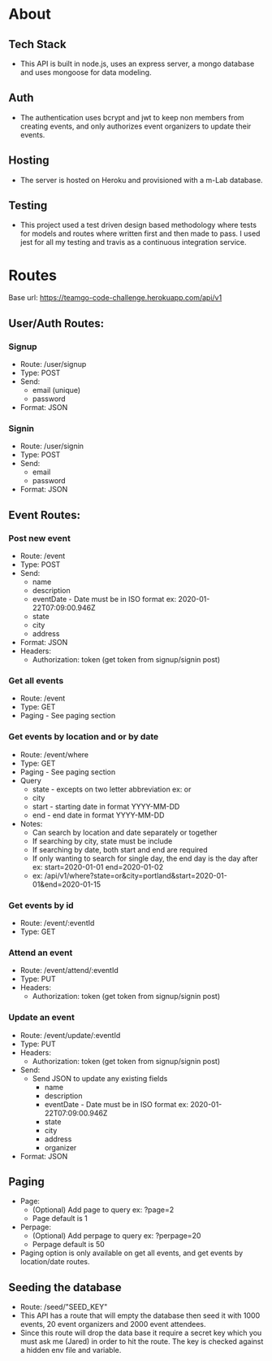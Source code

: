 # About
## Tech Stack
- This API is built in node.js, uses an express server, a mongo database and uses mongoose for data modeling.
## Auth
- The authentication uses bcrypt and jwt to keep non members from creating events, and only authorizes event organizers to update their events.
## Hosting
- The server is hosted on Heroku and provisioned with a m-Lab database.
## Testing
- This project used a test driven design based methodology where tests for models and routes where written first and then made to pass. I used jest for all my testing and travis as a continuous integration service.


# Routes
Base url: https://teamgo-code-challenge.herokuapp.com/api/v1

## User/Auth Routes:
### Signup
- Route: /user/signup
- Type: POST
- Send:
  - email (unique)
  - password
- Format: JSON
### Signin
- Route: /user/signin
- Type: POST
- Send:
  - email
  - password
- Format: JSON
## Event Routes:
### Post new event
- Route: /event
- Type: POST
- Send: 
  - name
  - description
  - eventDate - Date must be in ISO format ex: 
2020-01-22T07:09:00.946Z
  - state
  - city
  - address
- Format: JSON
- Headers:
  - Authorization: token (get token from signup/signin post)
### Get all events
- Route: /event
- Type: GET
- Paging - See paging section
### Get events by location and or by date
- Route: /event/where
- Type: GET
- Paging - See paging section
- Query
  - state - excepts on two letter abbreviation ex: or
  - city
  - start - starting date in format YYYY-MM-DD
  - end - end date in format YYYY-MM-DD
- Notes:
  - Can search by location and date separately or together
  - If searching by city, state must be include
  - If searching by date, both start and end are required
  - If only wanting to search for single day, the end day is the day after ex: start=2020-01-01 end=2020-01-02
  - ex: /api/v1/where?state=or&city=portland&start=2020-01-01&end=2020-01-15
### Get events by id
- Route: /event/:eventId
- Type: GET
### Attend an event
- Route: /event/attend/:eventId
- Type: PUT
- Headers:
   - Authorization: token (get token from signup/signin post)
### Update an event
- Route: /event/update/:eventId
- Type: PUT
- Headers:
   - Authorization: token (get token from signup/signin post)
- Send:
  - Send JSON to update any existing fields
    - name
    - description
    - eventDate - Date must be in ISO format ex: 
2020-01-22T07:09:00.946Z
    - state
    - city
    - address
    - organizer
- Format: JSON

## Paging
- Page:
  - (Optional) Add page to query ex: ?page=2
  - Page default is 1
- Perpage:
  - (Optional) Add perpage to query ex: ?perpage=20
  - Perpage default is 50
- Paging option is only available on get all events, and get events by location/date routes.

## Seeding the database
- Route: /seed/"SEED_KEY"
- This API has a route that will empty the database then seed it with 1000 events, 20 event organizers and 2000 event attendees. 
- Since this route will drop the data base it require a secret key which you must ask me (Jared) in order to hit the route. The key is checked against a hidden env file and variable.
